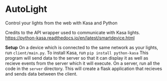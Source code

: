 # AutoLight
Control your lights from the web with Kasa and Python

Credits to the API wrapper used to communicate with Kasa lights. https://python-kasa.readthedocs.io/en/latest/smartdevice.html

**Setup**
On a device which is connected to the same network as your lights, run `client/main.py`. To install Kasa, run `pip install python-kasa` This program will send data to the server so that it can display it as well as recieve events from the server which it will execute.
On a server, run all the code in the `server` directory. This will create a flask application that recieves and sends data between the client. 
